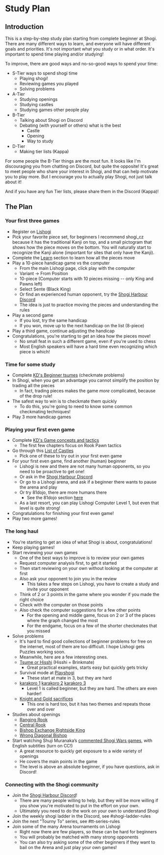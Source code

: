 # Study Plan

## Introduction
This is a step-by-step study plan starting from complete beginner at Shogi.
There are many different ways to learn, and everyone will have different
goals and priorities. It's not important what you study or in what order.
It's important to spend time playing and/or studying!

To improve, there are good ways and no-so-good ways to spend your time:
* S-Tier ways to spend shogi time
    * Playing shogi!
    * Reviewing games you played
    * Solving problems
* A-Tier
    * Studying openings
    * Studying castles
    * Studying games other people play
* B-Tier
    * Talking about Shogi on Discord
    * Debating (with yourself or others) what is the best
        * Castle
        * Opening
        * Way to study
* D-Tier
    * Making tier lists (Kappa)

For some people the B-Tier things are the most fun. It looks
like I'm discouraging you from chatting on Discord, but quite the opposite!
It's great to meet people who share your interest in Shogi, and that can help
motivate you to play more. But I encourage you to actually play Shogi,
not just talk about it!

And if you have any fun Tier lists, please share them in the Discord (Kappa)!

## The Plan

### Your first three games
* Register on [Lishogi](https://lishogi.org)
* Pick your favorite piece set, for beginners I recommend shogi_cz because it has the traditional Kanji on top, 
  and a small pictogram that shows how the piece moves on the bottom. 
  You will naturally start to recognize the Kanji alone (important for sites that only have the Kanji).
* Complete the [Learn](https://lishogi.org/learn) section to learn how all the pieces move
* Play a 10-piece handicap game vs the computer 
    * From the main Lishogi page, click play with the computer
    * Variant -> From Position
    * 10-piece (Computer starts with 10 pieces missing -- only King and Pawns left)
    * Select Sente (Black King)
    * Or find an experienced human opponent, try the [Shogi Harbour Discord](https://discord.gg/wggn65v)
    * The idea is just to practice moving the pieces and understanding the rules
* Play a second game
    * If you lost, try the same handicap    
    * If you won, move up to the next handicap on the list (8-piece)
* Play a third game, continue adjusting the handicap
* Congratulations, you're starting to get an idea how the pieces move!
    * No small feat in such a different game, even if you're used to chess
    * Most English speakers will have a hard time even recognizing which piece is which!

### Time for some study
* Complete [KD's Beginner tsumes](https://lishogi.org/study/4XssSDlR) (checkmate problems)
* In Shogi, when you get an advantage you cannot simplify the position by trading all the pieces
    * In fact, trading pieces makes the game *more* complicated, because of the drop rule!
* The safest way to win is to checkmate them quickly
    * To do this, you're going to need to know some common checkmating techniques!
* Play 3 more handicap games

### Playing your first even game
* Complete [KD's Game concepts and tactics](https://lishogi.org/study/cgqKMj1v)
    * The first few chapters focus on Rook Pawn tactics
* Go through this [List of Castles](https://lishogi.org/study/O591ZfdK)
    * Pick one of these to try out in your first even game
* For your first even game, find another (human) beginner
    * Lishogi is new and there are not many human opponents, so you need to be proactive to get one!
    * Or ask in the [Shogi Harbour Discord](https://discord.gg/wggn65v)
    * Or go to a Lishogi arena, and ask if a beginner there wants to pause the arena and play
    * Or try 81dojo, there are more humans there
        * See the 81dojo section [here](shogi/intro)
    * As a last resort, you can play Lishogi Computer Level 1, but even that level is quite strong!
* Congratulations for finishing your first even game!
* Play two more games!

### The long haul
* You're starting to get an idea of what Shogi is about, congratulations!
* Keep playing games!
* Start reviewing your own games
    * One of the best ways to improve is to review your own games
    * Request computer analysis first, to get it started
    * Then start reviewing on your own without looking at the computer at first
    * Also ask your opponent to join you in the review
        * This takes a few steps on Lishogi, you have to create a study and invite your opponent
    * Think of 2 or 3 points in the game where you wonder if you made the right choice
    * Check with the computer on those points
    * Also check the computer suggestions for a few other points
        * For the opening and middle game, focus on 2 or 3 of the places where the graph changed the most
        * For the endgame, focus on a few of the shorter checkmates that you missed
* Solve problems
    * It's hard to find good collections of beginner problems for free on the internet, most of them are too difficult. I hope Lishogi gets Puzzles working soon. 
    * Meanwhile, here are a few interesting ones.
    * [Tsume or Hisshi](https://lishogi.org/study/AauH6dBj) (Hisshi = Brinkmate)
        * Great practical examples, starts easy but quickly gets tricky
    * Survival mode at [Playshogi](http://playshogi.com)
        * These start at mate in 3, but they are hard
    * [karakoro 1](https://lishogi.org/study/Ke2kN7y8) [karakoro 2](https://lishogi.org/study/TAwMYdcw) [karakoro 3](https://lishogi.org/study/Fookcq1d)
        * Level 1 is called beginner, but they are hard. The others are even harder!
    * [Knight and Gold sacrifices](https://lishogi.org/study/5kMrKUiG)
        * This one is hard too, but it has two themes and repeats those over and over
* Studies about openings
    * [Ranging Rook](https://lishogi.org/study/eo0pa339)
    * [Central Rook](https://lishogi.org/study/8L2ZWmEy)
    * [Bishop Exchange Rightside King](https://lishogi.org/study/1aG4uoEP)
    * [Wrong Diagonal Bishop](https://lishogi.org/study/A7danIVZ)
* Start watching Shuji Muranaka’s [commented Shogi Wars games](https://www.youtube.com/playlist?list=PLi002ZNuMn65AZlsQJNnl4MVm_gjh4DV_), with English subtitles (turn on CC!)
    * A great resource to quickly get exposure to a wide variety of openings
    * He covers the main points in the game
    * The level is above an absolute beginner, if you have questions, ask in Discord!

### Connecting with the Shogi community
* Join the [Shogi Harbour Discord](https://discord.gg/wggn65v)!
    * There are many people willing to help, but they will be more willing if you show
      you're motivated to put in the effort on your own.
    * Ultimately you need to do the work on your own to understand Shogi
* Join the weekly shogi ladder in the Discord, see #shogi-ladder-rules
* Join the next "Tourny To" series, see #tt-series-rules
* Join some of the many Arena tournaments on Lishogi
    * Right now there are few players, so these can be hard for beginners
    * You will probably be matched with many strong opponents
    * You can also try asking some of the other beginners if they want to bail on the Arena and just play your own games!

